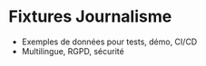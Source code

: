 # Fixtures Journalisme

- Exemples de données pour tests, démo, CI/CD
- Multilingue, RGPD, sécurité
